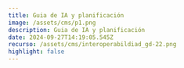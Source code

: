 ```yaml
---
title: Guia de IA y planificación
image: /assets/cms/p1.png
description: Guia de IA y planificación
date: 2024-09-27T14:19:05.545Z
recurso: /assets/cms/interoperabildiad_gd-22.png
highlight: false
---
```


